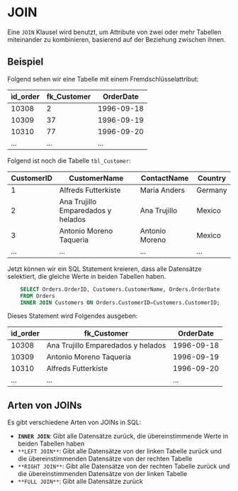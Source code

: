 # JOIN

Eine `JOIN` Klausel wird benutzt, um Attribute von zwei oder mehr Tabellen miteinander zu kombinieren, basierend auf der Beziehung zwischen ihnen.

## Beispiel

Folgend sehen wir eine Tabelle mit einem Fremdschlüsselattribut:

| ìd_order | fk_Customer | OrderDate  |
|----------|-------------|------------|
| 10308    | 2           | 1996-09-18 |
| 10309    | 37          | 1996-09-19 |
| 10310    | 77          | 1996-09-20 |
| ...      | ...         | ...        |

Folgend ist noch die Tabelle `tbl_Customer`:

| CustomerID | CustomerName                       | ContactName    | Country |
|------------|------------------------------------|----------------|---------|
| 1          | Alfreds Futterkiste                | Maria Anders   | Germany |
| 2          | Ana Trujillo Emparedados y helados | Ana Trujillo   | Mexico  |
| 3          | Antonio Moreno Taqueria            | Antonio Moreno | Mexico  |
| ...        | ...                                | ...            | ...     |

Jetzt können wir ein SQL Statement kreieren, dass alle Datensätze selektiert, die gleiche Werte in beiden Tabellen haben.

```SQL
    SELECT Orders.OrderID, Customers.CustomerName, Orders.OrderDate
    FROM Orders
    INNER JOIN Customers ON Orders.CustomerID=Customers.CustomerID;
```

Dieses Statement wird Folgendes ausgeben:

| ìd_order | fk_Customer                        | OrderDate  |
|----------|------------------------------------|------------|
| 10308    | Ana Trujillo Emparedados y helados | 1996-09-18 |
| 10309    | Antonio Moreno Taqueria            | 1996-09-19 |
| 10310    | Alfreds Futterkiste                | 1996-09-20 |
| ...      | ...                                | ...        |

## Arten von JOINs

Es gibt verschiedene Arten von JOINs in SQL:

- **`INNER JOIN`**: Gibt alle Datensätze zurück, die übereinstimmende Werte in beiden Tabellen haben
- `**LEFT JOIN**`: Gibt alle Datensätze von der linken Tabelle zurück und die übereinstimmenden Datensätze von der rechten Tabelle
- `**RIGHT JOIN**`: Gibt alle Datensätze von der rechten Tabelle zurück und die übereinstimmenden Datensätze von der linken Tabelle
- `**FULL JOIN**`: Gibt alle Datensätze zurück